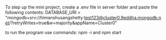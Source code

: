 To step up the mini project, create a .env file in server folder and paste the following contents:
DATABASE_URI = "mongodb+srv://himanshusangshetty:test123@cluster0.9eddlra.mongodb.net/?retryWrites=true&w=majority&appName=Cluster0"

to run the program use commands:
npm -i and 
npm start
